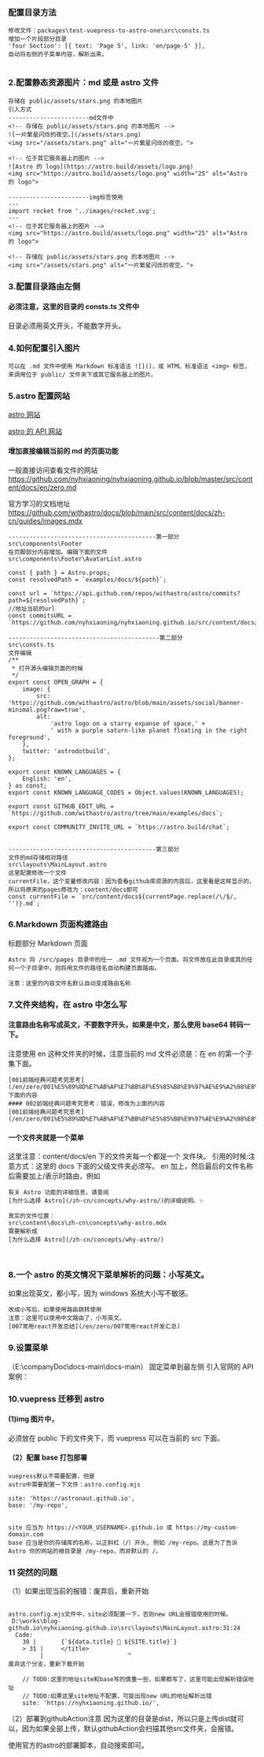 ### 配置目录方法

```
修改文件：packages\test-vuepress-to-astro-one\src\consts.ts
增加一个片段部分目录
'four Section': [{ text: 'Page 5', link: 'en/page-5' }],
自动将右侧的子菜单内容，解析出来。


```

### 2.配置静态资源图片：md 或是 astro 文件

```
存储在 public/assets/stars.png 的本地图片
引入方式
-----------------------md文件中
<!-- 存储在 public/assets/stars.png 的本地图片 -->
![一片繁星闪烁的夜空。](/assets/stars.png)
<img src="/assets/stars.png" alt="一片繁星闪烁的夜空。">

<!-- 位于其它服务器上的图片 -->
![Astro 的 logo](https://astro.build/assets/logo.png)
<img src="https://astro.build/assets/logo.png" width="25" alt="Astro 的 logo">

-----------------------img标签使用
---
import rocket from '../images/rocket.svg';
---
<!-- 位于其它服务器上的图片 -->
<img src="https://astro.build/assets/logo.png" width="25" alt="Astro 的 logo">

<!-- 存储在 public/assets/stars.png 的本地图片 -->
<img src="/assets/stars.png" alt="一片繁星闪烁的夜空。">
```

### 3.配置目录路由左侧

#### 必须注意，这里的目录的 consts.ts 文件中

目录必须用英文开头，不能数字开头。

### 4.如何配置引入图片

```
可以在 .md 文件中使用 Markdown 标准语法 ![]()，或 HTML 标准语法 <img> 标签，来调用位于 public/ 文件夹下或其它服务器上的图片。

```

### 5.astro 配置网站

[astro 网站](https://astro.build/)

[astro 的 API 网站](https://docs.astro.build/zh-cn/guides/markdown-content/)

#### 增加直接编辑当前的 md 的页面功能

一般直接访问查看文件的网站
https://github.com/nyhxiaoning/nyhxiaoning.github.io/blob/master/src/content/docs/en/zero.md

官方学习的文档地址
https://github.com/withastro/docs/blob/main/src/content/docs/zh-cn/guides/images.mdx

```
------------------------------------------第一部分
src\components\Footer
在页脚部分内容增加。编辑下面的文件
src\components\Footer\AvatarList.astro

const { path } = Astro.props;
const resolvedPath = `examples/docs/${path}`;

const url = `https://api.github.com/repos/withastro/astro/commits?path=${resolvedPath}`;
//地址当前的url
const commitsURL = `https://github.com/nyhxiaoning/nyhxiaoning.github.io/src/content/docs/${resolvedPath}`;

-------------------------------------------第二部分
src\consts.ts
文件编辑
/**
 * 打开源头编辑页面的时候
 */
export const OPEN_GRAPH = {
	image: {
		src: 'https://github.com/withastro/astro/blob/main/assets/social/banner-minimal.png?raw=true',
		alt:
			'astro logo on a starry expanse of space,' +
			' with a purple saturn-like planet floating in the right foreground',
	},
	twitter: 'astrodotbuild',
};

export const KNOWN_LANGUAGES = {
	English: 'en',
} as const;
export const KNOWN_LANGUAGE_CODES = Object.values(KNOWN_LANGUAGES);

export const GITHUB_EDIT_URL = `https://github.com/withastro/astro/tree/main/examples/docs`;

export const COMMUNITY_INVITE_URL = `https://astro.build/chat`;


------------------------------------------第三部分
文件的md存储相对路径
src\layouts\MainLayout.astro
这里配置修改一个文件
currentFile，这个变量修改内容：因为查看github库资源的内容后，这里看是这样显示的，所以将原来的pages修改为：content/docs即可
const currentFile = `src/content/docs${currentPage.replace(/\/$/, '')}.md`;
```

### 6.Markdown 页面构建路由

标题部分 Markdown 页面

```
Astro 将 /src/pages 目录中的任一 .md 文件视为一个页面。将文件放在此目录或其的任何一个子目录中，则将用文件的路径名自动构建页面路由。

注意：这里的内容文件名默认自动变成路由名称

```

### 7.文件夹结构，在 astro 中怎么写

#### 注意路由名称写成英文，不要数字开头，如果是中文，那么使用 base64 转码一下。

注意使用 en 这种文件夹的时候，注意当前的 md 文件必须是：在 en 的第一个子集下面。

```
[001前端经典问题考究思考](/en/zero/001%E5%89%8D%E7%AB%AF%E7%BB%8F%E5%85%B8%E9%97%AE%E9%A2%98%E8%80%83%E7%A9%B6%E6%80%9D%E8%80%83)
下面的内容
#### 002前端经典问题考究思考：错误，修改为上面的内容
[001前端经典问题考究思考](/en/zero/001%E5%89%8D%E7%AB%AF%E7%BB%8F%E5%85%B8%E9%97%AE%E9%A2%98%E8%80%83%E7%A9%B6%E6%80%9D%E8%80%83.md)
```

#### 一个文件夹就是一个菜单

这里注意：content/docs/en 下的文件夹每一个都是一个
文件块。
引用的时候:注意方式：这里的 docs 下面的父级文件夹必须写。
en 加上，然后最后的文件名称后需要加上/表示时路由，例如

```
有关 Astro 功能的详细信息，请查阅
[为什么选择 Astro](/zh-cn/concepts/why-astro/)的详细说明。✨

真实的文件位置：
src\content\docs\zh-cn\concepts\why-astro.mdx
需要解析成
[为什么选择 Astro](/zh-cn/concepts/why-astro/)



```

### 8.一个 astro 的英文情况下菜单解析的问题：小写英文。

如果出现英文，都小写，因为 windows 系统大小写不敏感。

```
改成小写后，如果使用路由跳转使用
注意：这里可以使用中文路由了，小写英文。
[007常用react开发总结](/en/zero/007常用react开发汇总)

```

### 9.设置菜单

（E:\companyDoc\docs-main\docs-main）
固定菜单到最左侧
引入官网的 API 案例：

### 10.vuepress 迁移到 astro

#### (1)img 图片中，

必须放在 public 下的文件夹下，而 vuepress 可以在当前的 src 下面。

#### （2）配置 base 打包部署

```
vuepress默认不需要配置，但是
astro中需要配置一下文件：astro.config.mjs

site: 'https://astronaut.github.io',
base: '/my-repo',


site 应当为 https://<YOUR_USERNAME>.github.io 或 https://my-custom-domain.com
base 应当是你的存储库的名称，以正斜杠（/）开头, 例如 /my-repo。这是为了告诉 Astro 你的网站的根目录是 /my-repo，而非默认的 /。
```

### 11 突然的问题

（1）如果出现当前的报错：废弃后，重新开始

```

astro.config.mjs文件中，site必须配置一下，否则new URL会报错使用的时候。
 D:\works\blog-github.io\nyhxiaoning.github.io\src\layouts\MainLayout.astro:31:24
  Code:
    30 |       {`${data.title} 🚀 ${SITE.title}`}
    > 31 |     </title>
         |                        ^
废弃这个分支，重新下载开始

	// TODO:这里的地址site和base写的慎重一些，如果都写了，这里可能出现解析错误地址
	// TODO:如果这里site地址不配置，可能出现new URL的地址解析出错
	site: 'https://nyhxiaoning.github.io/',

```

（2）部署到githubAction注意
因为这里的目录是dist，所以只是上传dist就可以，因为如果全部上传，默认githubAction会扫描其他src文件夹，会报错。

使用官方的astro的部署脚本，自动搜索即可。



